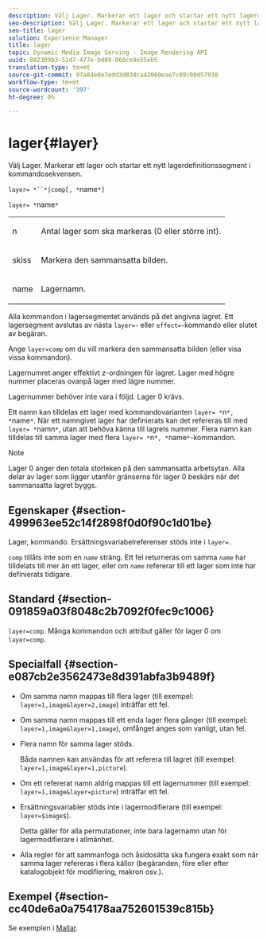 ```yaml
---
description: Välj Lager. Markerar ett lager och startar ett nytt lagerdefinitionssegment i kommandosekvensen.
seo-description: Välj Lager. Markerar ett lager och startar ett nytt lagerdefinitionssegment i kommandosekvensen.
seo-title: lager
solution: Experience Manager
title: lager
topic: Dynamic Media Image Serving - Image Rendering API
uuid: 882309b3-51d7-477e-bd09-068ce9e55eb5
translation-type: tm+mt
source-git-commit: 97a84e8e7edd3d834ca42069eae7c09c00d57938
workflow-type: tm+mt
source-wordcount: '397'
ht-degree: 0%

---
```



# lager{#layer}

Välj Lager. Markerar ett lager och startar ett nytt lagerdefinitionssegment i kommandosekvensen.

`layer= *``*|comp[, *`name`*]`

`layer= *`name`*`

<table id="simpletable_22DE3365A6454949B0D30C6D7110476E"> 
 <tr class="strow"> 
  <td class="stentry"> <p><span class="codeph"> <span class="varname"> n</span></span> </p></td> 
  <td class="stentry"> <p>Antal lager som ska markeras (0 eller större int). </p></td> 
 </tr> 
 <tr class="strow"> 
  <td class="stentry"> <p><span class="codeph"> skiss</span> </p></td> 
  <td class="stentry"> <p>Markera den sammansatta bilden. </p></td> 
 </tr> 
 <tr class="strow"> 
  <td class="stentry"> <p><span class="codeph"> <span class="varname"> name</span></span> </p></td> 
  <td class="stentry"> <p>Lagernamn. </p></td> 
 </tr> 
</table>

Alla kommandon i lagersegmentet används på det angivna lagret. Ett lagersegment avslutas av nästa `layer=`- eller `effect=`-kommando eller slutet av begäran.

Ange `layer=comp` om du vill markera den sammansatta bilden (eller visa vissa kommandon).

Lagernumret anger effektivt z-ordningen för lagret. Lager med högre nummer placeras ovanpå lager med lägre nummer.

Lagernummer behöver inte vara i följd. Lager 0 krävs.

Ett namn kan tilldelas ett lager med kommandovarianten `layer= *`n`*, *`name`*`. När ett namngivet lager har definierats kan det refereras till med ` layer= *`namn`*`, utan att behöva känna till lagrets nummer. Flera namn kan tilldelas till samma lager med flera `layer= *`n`*, *`name`*`-kommandon.

>[!NOTE]
>
>Lager 0 anger den totala storleken på den sammansatta arbetsytan. Alla delar av lager som ligger utanför gränserna för lager 0 beskärs när det sammansatta lagret byggs.

## Egenskaper {#section-499963ee52c14f2898f0d0f90c1d01be}

Lager, kommando. Ersättningsvariabelreferenser stöds inte i `layer=`.

`comp` tillåts inte som en  *`name`* sträng. Ett fel returneras om samma *`name`* har tilldelats till mer än ett lager, eller om *`name`* refererar till ett lager som inte har definierats tidigare.

## Standard {#section-091859a03f8048c2b7092f0fec9c1006}

`layer=comp`. Många kommandon och attribut gäller för lager 0 om `layer=comp`.

## Specialfall {#section-e087cb2e3562473e8d391abfa3b9489f}

* Om samma namn mappas till flera lager (till exempel: `layer=1,image&layer=2,image`) inträffar ett fel.
* Om samma namn mappas till ett enda lager flera gånger (till exempel: `layer=1,image&layer=1,image`), omfånget anges som vanligt, utan fel.
* Flera namn för samma lager stöds.

   Båda namnen kan användas för att referera till lagret (till exempel: `layer=1,image&layer=1,picture`).
* Om ett refererat namn aldrig mappas till ett lagernummer (till exempel: `layer=1,image&layer=picture`) inträffar ett fel.
* Ersättningsvariabler stöds inte i lagermodifierare (till exempel: `layer=$image$`).

   Detta gäller för alla permutationer, inte bara lagernamn utan för lagermodifierare i allmänhet.

* Alla regler för att sammanfoga och åsidosätta ska fungera exakt som när samma lager refereras i flera källor (begäranden, före eller efter katalogobjekt för modifiering, makron osv.).

## Exempel {#section-cc40de6a0a754178aa752601539c815b}

Se exemplen i [Mallar](../../../../../is-api/http-ref/image-serving-api-ref/c-http-protocol-reference/c-templates/c-templates.md#concept-3cd2d2adae0e41b2979b9640244d4d3e).
